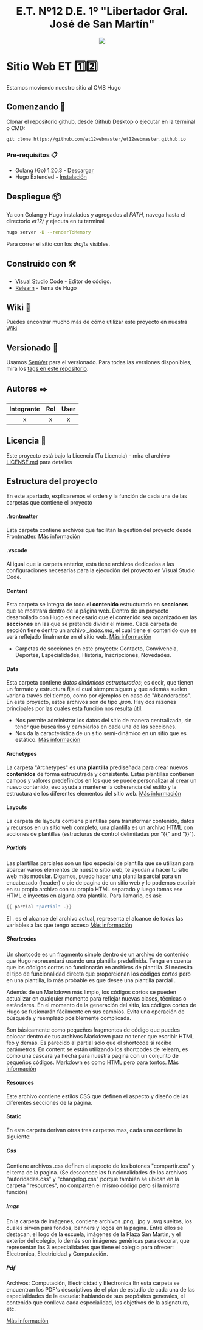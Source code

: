 <h1 align="center">E.T. Nº12 D.E. 1º "Libertador Gral. José de San Martín"</h1>
<p align="center">
  <img src="https://et12.edu.ar/imgs/computacion/vamoaprogramabanner.png">
</p>

# Sitio Web ET 1️⃣2️⃣

Estamos moviendo nuestro sitio al CMS Hugo

## Comenzando 🚀

Clonar el repositorio github, desde Github Desktop o ejecutar en la terminal o CMD:

```
git clone https://github.com/et12webmaster/et12webmaster.github.io
```

### Pre-requisitos 📋

- Golang (Go) 1.20.3 - [Descargar](https://go.dev/dl)
- Hugo Extended - [Instalación](https://gohugo.io/installation)

## Despliegue 📦

Ya con Golang y Hugo instalados y agregados al _PATH_, navega hasta el directorio _et12/_ y ejecuta en tu terminal

```bash
hugo server -D --renderToMemory
```

Para correr el sitio con los _drafts_ visibles.

## Construido con 🛠️

* [Visual Studio Code](https://code.visualstudio.com/#alt-downloads) - Editor de código.
* [Relearn](https://mcshelby.github.io/hugo-theme-relearn/) - Tema de Hugo

## Wiki 📖

Puedes encontrar mucho más de cómo utilizar este proyecto en nuestra [Wiki](https://github.com/tu/proyecto/wiki)

## Versionado 📌

Usamos [SemVer](http://semver.org/) para el versionado. Para todas las versiones disponibles, mira los [tags en este repositorio](https://github.com/ET12DE1Computacion/Fulbo12/tags).

## Autores ✒️

| Integrante        | Rol                   | User                                                    |
| :--------:        | :-:                   | :--:                                                    |
|    x              |           x           |           x                                             |

## Licencia 📄

Este proyecto está bajo la Licencia (Tu Licencia) - mira el archivo [LICENSE.md](LICENSE.md) para detalles

## Estructura del proyecto 
En este apartado, explicaremos el orden y la función de cada una de las carpetas que contiene el proyecto

#### .frontmatter
Esta carpeta contiene archivos que facilitan la gestión del proyecto desde Frontmatter. [Más información](https://gohugo.io/content-management/front-matter/)

#### .vscode
Al igual que la carpeta anterior, esta tiene archivos dedicados a las configuraciones necesarias para la ejecución del proyecto en Visual Studio Code. 

#### Content
Esta carpeta se integra de todo el **contenido** estructurado en **secciones** que se mostrará dentro de la página web. Dentro de un proyecto desarrollado con Hugo es necesario que el contenido sea organizado en las **secciones** en las que se pretende dividir el mismo. 
Cada carpeta de sección tiene dentro un archivo *_index.md*, el cual tiene el contenido que se verá reflejado finalmente en el sitio web. [Más información](https://gohugo.io/content-management/sections/)

* Carpetas de secciones en este proyecto: Contacto, Convivencia, Deportes, Especialidades, Historia, Inscripciones, Novedades.

#### Data 
Esta carpeta contiene *datos dinámicos* *estructurados*; es decir, que tienen un formato y estructura fija el cual siempre siguen y que además suelen variar a través del tiempo, como por ejemplos en caso de "Abanderados". En este proyecto, estos archivos son de tipo *.json*. Hay dos razones principales por las cuales esta función nos resulta útil:
* Nos permite administrar los datos del sitio de manera centralizada, sin tener que buscarlos y cambiarlos en cada una de las secciones. 
* Nos da la característica de un sitio semi-dinámico en un sitio que es estático. [Más información](https://gohugo.io/methods/site/data/)


#### Archetypes

La carpeta "Archetypes" es una **plantilla** prediseñada para crear nuevos **contenidos** de forma estrucutrada y consistente. Estás plantillas contienen campos y valores predefinidos en los que se puede personalizar al crear un nuevo contenido, eso ayuda a mantener la coherencia del estilo y la estructura de los diferentes elementos del sitio web. [Más información](https://gohugo.io/content-management/archetypes/)

#### Layouts
La carpeta de layouts contiene plantillas para transformar contenido, datos y recursos en un sitio web completo, una plantilla es un archivo HTML con acciones de plantillas (estructuras de control delimitadas por “{{" and “}}"). 

##### Partials
Las plantillas parciales son un tipo especial de plantilla que se utilizan para abarcar varios elementos de nuestro sitio web, te ayudan a hacer tu sitio web más modular. Digamos, puedo hacer una plantilla parcial para un encabezado (header) o pie de pagina de un sitio web y lo podemos escribir en su propio archivo con su propio HTML separado y luego tomas ese HTML e inyectas en alguna otra plantilla. Para llamarlo, es asi:

```go
{{ partial "partial" .}}
```
El . es el alcance del archivo actual, representa el alcance de todas las variables a las que tengo acceso
[Más información](https://gohugo.io/templates/partials/)

##### Shortcodes
Un shortcode es un fragmento simple dentro de un archivo de contenido que Hugo representará usando una plantilla predefinida. Tenga en cuenta que los códigos cortos no funcionarán en archivos de plantilla. Si necesita el tipo de funcionalidad directa que proporcionan los códigos cortos pero en una plantilla, lo más probable es que desee una plantilla parcial .

Además de un Markdown más limpio, los códigos cortos se pueden actualizar en cualquier momento para reflejar nuevas clases, técnicas o estándares. En el momento de la generación del sitio, los códigos cortos de Hugo se fusionarán fácilmente en sus cambios. Evita una operación de búsqueda y reemplazo posiblemente complicada.

Son básicamente como pequeños fragmentos de código que puedes colocar dentro de tus archivos Markdown para no tener que escribir HTML feo y demás. Es parecido al partial solo que el shortcode si recibe parámetros. En content se están utilizando los shortcodes de relearn, es como una cascara ya hecha para nuestra pagina con un conjunto de pequeños códigos. Markdown es como HTML pero para tontos.
[Más información](https://gohugo.io/templates/shortcode-templates/)

#### Resources
Este archivo contiene estilos CSS que definen el aspecto y diseño de las diferentes secciones de la página.


#### Static
En esta carpeta derivan otras tres carpetas mas, cada una contiene lo siguiente:

##### Css

Contiene archivos .css definen el aspecto de los botones "compartir.css" y el tema de la pagina. (Se desconoce las funcionalidades de los archivos "autoridades.css" y "changelog.css" porque también se ubican en la carpeta "resources", no comparten el mismo código pero si la misma función)

##### Imgs
En la carpeta de imágenes, contiene archivos .png, .jpg y .svg sueltos, los cuales sirven para fondos, banners y logos en la pagina. Entre ellos se destacan, el logo de la escuela, imágenes de la Plaza San Martin, y el exterior del colegio, lo demás son imágenes genéricas para decorar, que representan las 3 especialidades que tiene el colegio para ofrecer: Electronica, Electricidad y Computación.

##### Pdf
Archivos: Computación, Electricidad y Electronica
En esta carpeta se encuentran los PDF's descriptivos de el plan de estudio de cada una de las especialidades de la escuela: hablando de sus propósitos generales, el contenido que conlleva cada especialidad, los objetivos de la asignatura, etc. 


[Más información](https://gohugo.io/content-management/static-files/)